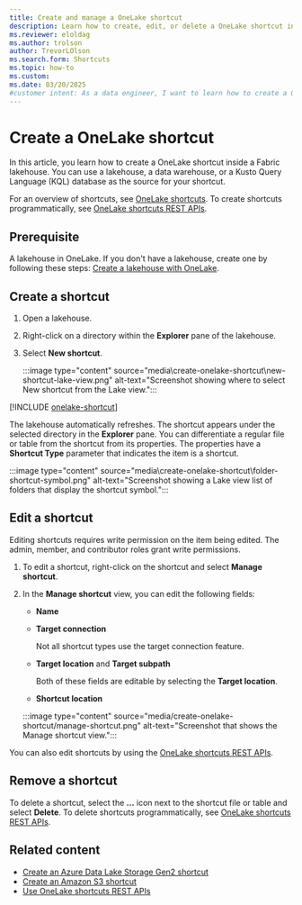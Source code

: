 ```yaml
---
title: Create and manage a OneLake shortcut
description: Learn how to create, edit, or delete a OneLake shortcut inside a Fabric lakehouse using a lakehouse, data warehouse, or Kusto Query Language database as the source.
ms.reviewer: eloldag
ms.author: trolson
author: TrevorLOlson
ms.search.form: Shortcuts
ms.topic: how-to
ms.custom:
ms.date: 03/20/2025
#customer intent: As a data engineer, I want to learn how to create a OneLake shortcut inside a Fabric lakehouse using different data sources so that I can efficiently access and manage data within the lakehouse.
---
```


# Create a OneLake shortcut

In this article, you learn how to create a OneLake shortcut inside a Fabric lakehouse. You can use a lakehouse, a data warehouse, or a Kusto Query Language (KQL) database as the source for your shortcut.

For an overview of shortcuts, see [OneLake shortcuts](onelake-shortcuts.md). To create shortcuts programmatically, see [OneLake shortcuts REST APIs](/rest/api/fabric/core/onelake-shortcuts/create-shortcut?tabs=HTTP).

## Prerequisite

A lakehouse in OneLake. If you don't have a lakehouse, create one by following these steps: [Create a lakehouse with OneLake](create-lakehouse-onelake.md).

## Create a shortcut

1. Open a lakehouse.

1. Right-click on a directory within the **Explorer** pane of the lakehouse.

1. Select **New shortcut**.

   :::image type="content" source="media\create-onelake-shortcut\new-shortcut-lake-view.png" alt-text="Screenshot showing where to select New shortcut from the Lake view.":::

[!INCLUDE [onelake-shortcut](../includes/onelake-shortcut.md)]

The lakehouse automatically refreshes. The shortcut appears under the selected directory in the **Explorer** pane. You can differentiate a regular file or table from the shortcut from its properties. The properties have a **Shortcut Type** parameter that indicates the item is a shortcut.

   :::image type="content" source="media\create-onelake-shortcut\folder-shortcut-symbol.png" alt-text="Screenshot showing a Lake view list of folders that display the shortcut symbol.":::

## Edit a shortcut

Editing shortcuts requires write permission on the item being edited. The admin, member, and contributor roles grant write permissions.

1. To edit a shortcut, right-click on the shortcut and select **Manage shortcut**.

1. In the **Manage shortcut** view, you can edit the following fields:

   * **Name**

   * **Target connection**

     Not all shortcut types use the target connection feature.

   * **Target location** and **Target subpath**

     Both of these fields are editable by selecting the **Target location**.

   * **Shortcut location**

   :::image type="content" source="media/create-onelake-shortcut/manage-shortcut.png" alt-text="Screenshot that shows the Manage shortcut view.":::

You can also edit shortcuts by using the [OneLake shortcuts REST APIs](/rest/api/fabric/core/onelake-shortcuts).

## Remove a shortcut

To delete a shortcut, select the **...** icon next to the shortcut file or table and select **Delete**. To delete shortcuts programmatically, see [OneLake shortcuts REST APIs](/rest/api/fabric/core/onelake-shortcuts/delete-shortcut?tabs=HTTP).

## Related content

- [Create an Azure Data Lake Storage Gen2 shortcut](create-adls-shortcut.md)
- [Create an Amazon S3 shortcut](create-s3-shortcut.md)
- [Use OneLake shortcuts REST APIs](onelake-shortcuts-rest-api.md)
